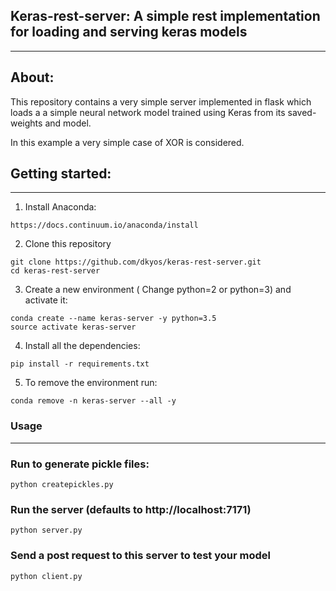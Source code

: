 ## Keras-rest-server: A simple rest implementation for loading and serving keras models
------------------
## About:
This repository contains a very simple server implemented in flask which loads a
a simple neural network model trained using Keras from its saved-weights and
model.

In this example a very simple case of XOR is considered.
## Getting started:
---
1. Install Anaconda:
```
https://docs.continuum.io/anaconda/install
```

2. Clone this repository
```
git clone https://github.com/dkyos/keras-rest-server.git
cd keras-rest-server
```

3. Create a new environment ( Change python=2 or python=3) and activate it:
```
conda create --name keras-server -y python=3.5
source activate keras-server
```

4. Install all the dependencies:
```
pip install -r requirements.txt
```

5. To remove the environment run:
```
conda remove -n keras-server --all -y
```

### Usage
------------------

### Run to generate pickle files:
```
python createpickles.py
```

### Run the server (defaults to http://localhost:7171)
```
python server.py
```

### Send a post request to this server to test your model
```
python client.py
```
